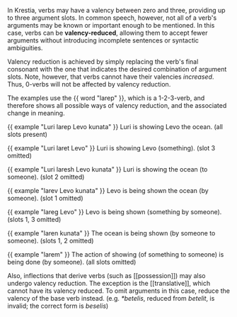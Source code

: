 In Krestia, verbs may have a valency between zero and three, providing up to three argument slots. In common speech, however, not all of a verb's arguments may be known or important enough to be mentioned. In this case, verbs can be **valency-reduced**, allowing them to accept fewer arguments without introducing incomplete sentences or syntactic ambiguities.

Valency reduction is achieved by simply replacing the verb's final consonant with the one that indicates the desired combination of argument slots. Note, however, that verbs cannot have their valencies *increased*. Thus, 0-verbs will not be affected by valency reduction.

The examples use the {{ word "larep" }}, which is a 1-2-3-verb, and therefore shows all possible ways of valency reduction, and the associated change in meaning.

{{ example "Luri larep Levo kunata" }}
Luri is showing Levo the ocean. (all slots present)

{{ example "Luri laret Levo" }}
Luri is showing Levo (something). (slot 3 omitted)

{{ example "Luri laresh Levo kunata" }}
Luri is showing the ocean (to someone). (slot 2 omitted)

{{ example "larev Levo kunata" }}
Levo is being shown the ocean (by someone). (slot 1 omitted)

{{ example "lareg Levo" }}
Levo is being shown (something by someone). (slots 1, 3 omitted)

{{ example "laren kunata" }}
The ocean is being shown (by someone to someone). (slots 1, 2 omitted)

{{ example "larem" }}
The action of showing (of something to someone) is being done (by someone). (all slots omitted)

Also, inflections that derive verbs (such as [[possession]]) may also undergo valency reduction. The exception is the [[translative]], which cannot have its valency reduced. To omit arguments in this case, reduce the valency of the base verb instead. (e.g. _*betelis_, reduced from _betelit_, is invalid; the correct form is _beselis_)